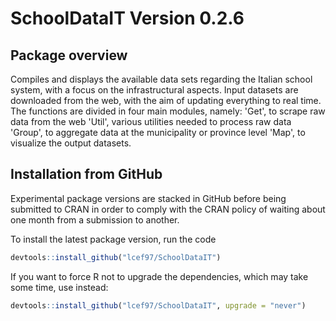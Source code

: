 # SchoolDataIT Version 0.2.6

## Package overview

Compiles and displays the available data sets regarding the Italian school system, with a focus on the infrastructural aspects.
Input datasets are downloaded from the web, with the aim of updating everything to real time.  
The functions are divided in four main modules, namely:
    'Get', to scrape raw data from the web
    'Util', various utilities needed to process raw data
    'Group', to aggregate data at the municipality or province level
    'Map', to visualize the output datasets.



## Installation from GitHub

Experimental package versions are stacked in GitHub before being submitted to CRAN
in order to comply with the CRAN policy of waiting about one month from a submission to another.

To install the latest package version, run the code
``` r
devtools::install_github("lcef97/SchoolDataIT")
```
If you want to force R not to upgrade the dependencies, which may take some time, use instead:
``` r
devtools::install_github("lcef97/SchoolDataIT", upgrade = "never")
```

